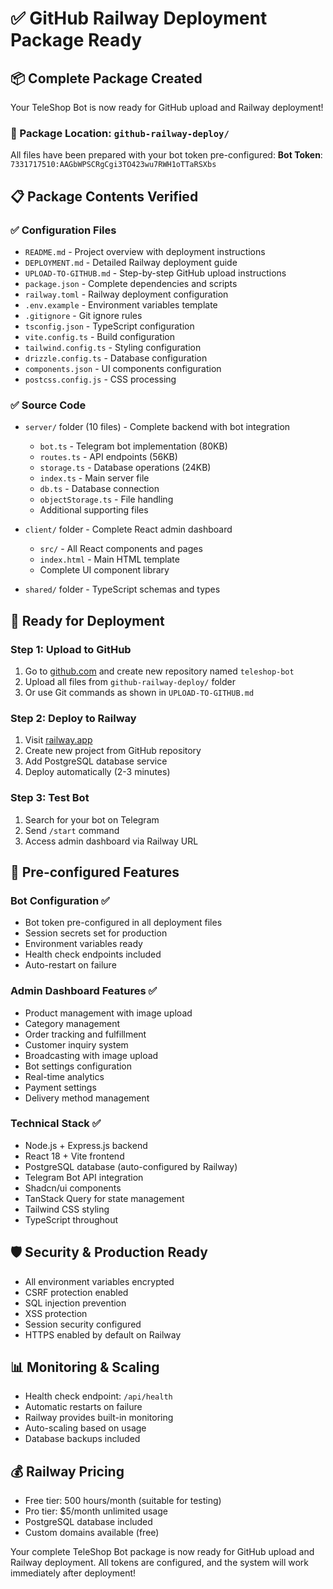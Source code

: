 # ✅ GitHub Railway Deployment Package Ready

## 📦 Complete Package Created

Your TeleShop Bot is now ready for GitHub upload and Railway deployment!

### 📁 Package Location: `github-railway-deploy/`

All files have been prepared with your bot token pre-configured:
**Bot Token**: `7331717510:AAGbWPSCRgCgi3TO423wu7RWH1oTTaRSXbs`

## 📋 Package Contents Verified

### ✅ Configuration Files
- `README.md` - Project overview with deployment instructions
- `DEPLOYMENT.md` - Detailed Railway deployment guide
- `UPLOAD-TO-GITHUB.md` - Step-by-step GitHub upload instructions
- `package.json` - Complete dependencies and scripts
- `railway.toml` - Railway deployment configuration
- `.env.example` - Environment variables template
- `.gitignore` - Git ignore rules
- `tsconfig.json` - TypeScript configuration
- `vite.config.ts` - Build configuration
- `tailwind.config.ts` - Styling configuration
- `drizzle.config.ts` - Database configuration
- `components.json` - UI components configuration
- `postcss.config.js` - CSS processing

### ✅ Source Code
- `server/` folder (10 files) - Complete backend with bot integration
  - `bot.ts` - Telegram bot implementation (80KB)
  - `routes.ts` - API endpoints (56KB)
  - `storage.ts` - Database operations (24KB)
  - `index.ts` - Main server file
  - `db.ts` - Database connection
  - `objectStorage.ts` - File handling
  - Additional supporting files

- `client/` folder - Complete React admin dashboard
  - `src/` - All React components and pages
  - `index.html` - Main HTML template
  - Complete UI component library

- `shared/` folder - TypeScript schemas and types

## 🚀 Ready for Deployment

### Step 1: Upload to GitHub
1. Go to [github.com](https://github.com) and create new repository named `teleshop-bot`
2. Upload all files from `github-railway-deploy/` folder
3. Or use Git commands as shown in `UPLOAD-TO-GITHUB.md`

### Step 2: Deploy to Railway
1. Visit [railway.app](https://railway.app)
2. Create new project from GitHub repository
3. Add PostgreSQL database service
4. Deploy automatically (2-3 minutes)

### Step 3: Test Bot
1. Search for your bot on Telegram
2. Send `/start` command
3. Access admin dashboard via Railway URL

## 🔧 Pre-configured Features

### Bot Configuration ✅
- Bot token pre-configured in all deployment files
- Session secrets set for production
- Environment variables ready
- Health check endpoints included
- Auto-restart on failure

### Admin Dashboard Features ✅
- Product management with image upload
- Category management
- Order tracking and fulfillment
- Customer inquiry system
- Broadcasting with image upload
- Bot settings configuration
- Real-time analytics
- Payment settings
- Delivery method management

### Technical Stack ✅
- Node.js + Express.js backend
- React 18 + Vite frontend
- PostgreSQL database (auto-configured by Railway)
- Telegram Bot API integration
- Shadcn/ui components
- TanStack Query for state management
- Tailwind CSS styling
- TypeScript throughout

## 🛡 Security & Production Ready

- All environment variables encrypted
- CSRF protection enabled
- SQL injection prevention
- XSS protection
- Session security configured
- HTTPS enabled by default on Railway

## 📊 Monitoring & Scaling

- Health check endpoint: `/api/health`
- Automatic restarts on failure
- Railway provides built-in monitoring
- Auto-scaling based on usage
- Database backups included

## 💰 Railway Pricing

- Free tier: 500 hours/month (suitable for testing)
- Pro tier: $5/month unlimited usage
- PostgreSQL database included
- Custom domains available (free)

Your complete TeleShop Bot package is now ready for GitHub upload and Railway deployment. All tokens are configured, and the system will work immediately after deployment!